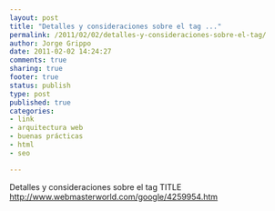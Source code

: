 ```yaml
--- 
layout: post
title: "Detalles y consideraciones sobre el tag ..."
permalink: /2011/02/02/detalles-y-consideraciones-sobre-el-tag/
author: Jorge Grippo
date: 2011-02-02 14:24:27
comments: true
sharing: true
footer: true
status: publish
type: post
published: true
categories: 
- link
- arquitectura web
- buenas prácticas
- html
- seo

---
```

<!-- 168 -->
Detalles y consideraciones sobre el tag TITLE
http://www.webmasterworld.com/google/4259954.htm

